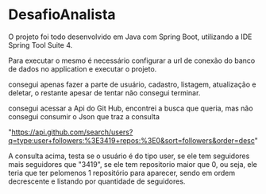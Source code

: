 # DesafioAnalista

O projeto foi todo desenvolvido em Java com Spring Boot, utilizando a IDE Spring Tool Suite 4.

Para executar o mesmo é necessário configurar a url de conexão do banco de dados no application e executar o projeto.

consegui apenas fazer a parte de usuário, cadastro, listagem, atualização e deletar, o restante apesar de tentar não consegui terminar.

consegui acessar a Api do Git Hub, encontrei a busca que queria, mas não consegui consumir o Json que traz a consulta

"https://api.github.com/search/users?q=type:user+followers:%3E3419+repos:%3E0&sort=followers&order=desc"

A consulta acima, testa se o usuário é do tipo user, se ele tem seguidores mais seguidores que "3419", se ele tem repositorio maior que 0, ou seja, ele teria que ter pelomenos 1 repositório para aparecer, sendo em ordem decrescente e listando por quantidade de seguidores.